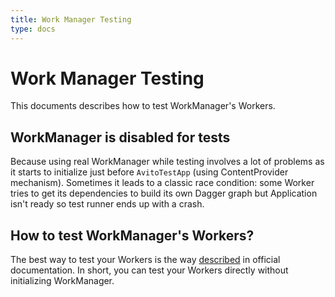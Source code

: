 ```yaml
---
title: Work Manager Testing
type: docs
---
```


# Work Manager Testing

This documents describes how to test WorkManager's Workers.

## WorkManager is disabled for tests

Because using real WorkManager while testing involves a lot of problems as it starts to initialize 
just before `AvitoTestApp` (using ContentProvider mechanism). Sometimes it leads to a classic 
race condition: some Worker tries to get its dependencies to build its own Dagger graph but 
Application isn't ready so test runner ends up with a crash.

## How to test WorkManager's Workers?

The best way to test your Workers is the way [described](https://developer.android.com/topic/libraries/architecture/workmanager/how-to/testing-210) 
in official documentation. In short, you can test your Workers directly without initializing WorkManager.

